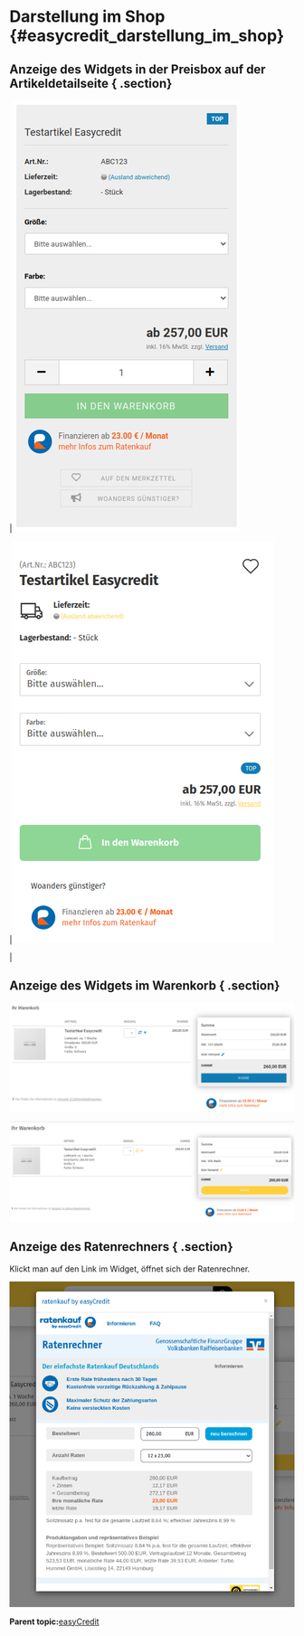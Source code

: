# Darstellung im Shop {#easycredit_darstellung_im_shop}

## Anzeige des Widgets in der Preisbox auf der Artikeldetailseite { .section}

|![](Bilder/easycredit/ec-2020-09-10_004.png "Darstellung im Honeygrid Theme")

|![](Bilder/easycredit/ec-2020-09-10_006.png "Darstellung im Malibu Theme ")

|

## Anzeige des Widgets im Warenkorb { .section}

![](Bilder/easycredit/ec-2020-09-10_009.png "Darstellung im Honeygrid Theme")

![](Bilder/easycredit/ec-2020-09-10_007.png "Darstellung im Malibu Theme")

## Anzeige des Ratenrechners { .section}

Klickt man auf den Link im Widget, öffnet sich der Ratenrechner.

![](Bilder/easycredit/ec-2020-09-10_008.png "Anzeige des Ratenrechners")

**Parent topic:**[easyCredit](7_2_2c_easycredit.md)

